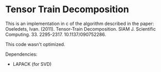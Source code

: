 # Tensor Train Decomposition

This is an implementation in c of the algorithm described in the paper:
Oseledets, Ivan. (2011). Tensor-Train Decomposition. SIAM J. Scientific Computing. 33. 2295-2317. 10.1137/090752286. 

This code wasn't optimized. 

Dependencies:
- LAPACK (for SVD)

